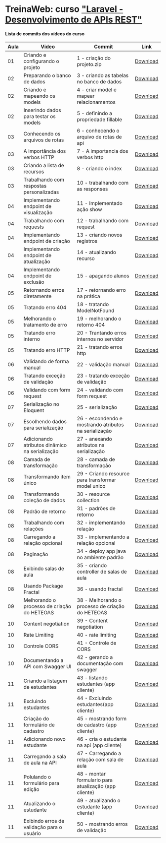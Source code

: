



# TreinaWeb: curso ["Laravel - Desenvolvimento de APIs REST"](https://www.treinaweb.com.br/curso/laravel-desenvolvimento-de-apis-rest)



#### Lista de commits dos vídeos do curso
Aula | Video | Commit | Link
------ | ------ | ------ | ------
01 | Criando e configurando o projeto | 1 - criação do projeto.zip | [Download](https://github.com/treinaweb/treinaweb-laravel-apis/archive/4a5815523fe7f2d0fe5a888bc52432b341ee0bd5.zip)
02 | Preparando o banco de dados | 3 - criando as tabelas no banco de dados | [Download](https://github.com/treinaweb/treinaweb-laravel-apis/archive/4a5815523fe7f2d0fe5a888bc52432b341ee0bd5.zip)
02 | Criando e mapeando os models | 4 - criar model e mapear relacionamentos | [Download](https://github.com/treinaweb/treinaweb-laravel-apis/archive/5657cabd21b3033f73a7c79645a1029b87046cd8.zip)
02 | Inserindo dados para testar os models | 5 - definindo a propriedade fillable | [Download](https://github.com/treinaweb/treinaweb-laravel-apis/archive/449008a350879db4d2da631b1d832b112dcc2ba1.zip)
03 | Conhecendo os arquivos de rotas | 6 - conhecendo o arquivo de rotas de api | [Download](https://github.com/treinaweb/treinaweb-laravel-apis/archive/95b53d03f9ad3433e9fcc6a75e7c8a1729b8ebfe.zip)
03 | A importância dos verbos HTTP | 7 - A importancia dos verbos http | [Download](https://github.com/treinaweb/treinaweb-laravel-apis/archive/b0d12a42d4331c2fc590c5c247445697f511162b.zip)
03 | Criando a lista de recursos | 8 - criando o index | [Download](https://github.com/treinaweb/treinaweb-laravel-apis/archive/916be1ea7b70773ca5dd57d87cb6443a02dee768.zip)
03 | Trabalhando com respostas personalizadas | 10 - trabalhando com as responses | [Download](https://github.com/treinaweb/treinaweb-laravel-apis/archive/783d5b89293b744d5e5f55a6ca4ff0ff1dbb354d.zip)
04 | Implementando endpoint de visualização | 11 - Implementado ação show | [Download](https://github.com/treinaweb/treinaweb-laravel-apis/archive/268e9f3c57fedf5e3692863d208f45ed474cebff.zip)
04 | Trabalhando com requests | 12 - trabalhando com request | [Download](https://github.com/treinaweb/treinaweb-laravel-apis/archive/d269c8edb610dbc641aaa2a623a9f22bfa352ed9.zip)
04 | Implementando endpoint de criação | 13 - criando novos registros | [Download](https://github.com/treinaweb/treinaweb-laravel-apis/archive/7213bed4610e068f2bb2e8ac636e625f961c625a.zip)
04 | Implementando endpoint de atualização | 14 - atualizando recurso | [Download](https://github.com/treinaweb/treinaweb-laravel-apis/archive/36af78ddc2eda7645cc7c07c67c592b545001aa2.zip)
04 | Implementando endpoint de exclusão | 15 - apagando alunos | [Download](https://github.com/treinaweb/treinaweb-laravel-apis/archive/35272749d63e4ec00d99be4c816064f167976a6f.zip)
05 | Retornando erros diretamente | 17 - retornando erro na prática | [Download](https://github.com/treinaweb/treinaweb-laravel-apis/archive/5d6f675dd872d0ac3e2348746b219ed43bd9f304.zip)
05 | Tratando erro 404 | 18 - tratando ModelNotFound | [Download](https://github.com/treinaweb/treinaweb-laravel-apis/archive/401efe1633b9f2ca7e6c156a852e4cde2aed5a55.zip)
05 | Melhorando o tratamento de erro | 19 - melhorando o retorno 404 | [Download](https://github.com/treinaweb/treinaweb-laravel-apis/archive/38c419ce7b970bb36171d4d50e626df5affb4d4b.zip)
05 | Tratando erro interno | 20 - Trantando erros internos no servidor | [Download](https://github.com/treinaweb/treinaweb-laravel-apis/archive/90635053649a065bbfe2f9490ad38d20ae028681.zip)
05 | Tratando erro HTTP | 21 - tratando erros http | [Download](https://github.com/treinaweb/treinaweb-laravel-apis/archive/7556210d6636d92283cca48e1460a8992e2a19ad.zip)
06 | Validando de forma manual | 22 - validação manual | [Download](https://github.com/treinaweb/treinaweb-laravel-apis/archive/93feb5543486337f7fc79980f3152e47b575cbfd.zip)
06 | Tratando exceção de validação | 23 - tratando exceção de validação | [Download](https://github.com/treinaweb/treinaweb-laravel-apis/archive/3817e5564ca3cb75b3b05d1aff31bd262326e69c.zip)
06 | Validando com form request | 24 - validando com form request | [Download](https://github.com/treinaweb/treinaweb-laravel-apis/archive/ad0c14e0f146cf30ffc3a6cbdd685b61fb305f22.zip)
07 | Serialização no Eloquent | 25 - serialização | [Download](https://github.com/treinaweb/treinaweb-laravel-apis/archive/9291d0e1330e595cef45076bf3774c86bce0d41d.zip)
07 | Escolhendo dados para serialização | 26 - escondendo e mostrando atributos na serialização | [Download](https://github.com/treinaweb/treinaweb-laravel-apis/archive/8f5c8580166a5521a95de75adb46c1d3e15a7bda.zip)
07 | Adicionando atributos dinâmico na serialização | 27 - anexando atributos na serialização | [Download](https://github.com/treinaweb/treinaweb-laravel-apis/archive/f3be02e45d4cb7648d9b3771ebded5078904e436.zip)
08 | Camada de transformação | 28 - camada de transformação | [Download](https://github.com/treinaweb/treinaweb-laravel-apis/archive/64be81ac0b050a59206211dfea71374e07d139de.zip)
08 | Transformando item único | 29 - Criando resource para transformar model unico | [Download](https://github.com/treinaweb/treinaweb-laravel-apis/archive/dfe8b8b484d91d277210f67e4a952e369d3bf2f3.zip)
08 | Transformando coleção de dados | 30 - resource collection | [Download](https://github.com/treinaweb/treinaweb-laravel-apis/archive/6ae5842e008457c1166b3ffea9ad7ba9af8c1028.zip)
08 | Padrão de retorno | 31 - padrões de retorno | [Download](https://github.com/treinaweb/treinaweb-laravel-apis/archive/fd463f71fe3ef2dbd50d12e4099bb979ffd16920.zip)
08 | Trabalhando com relações | 32 - implementando relação | [Download](https://github.com/treinaweb/treinaweb-laravel-apis/archive/79099025fd63bcbab085777f6667e1d644571295.zip)
08 | Carregando a relação opcional | 33 - implementando a relação opcional | [Download](https://github.com/treinaweb/treinaweb-laravel-apis/archive/a128d77a26731e957580e223140a20539480cfbf.zip)
08 | Paginação | 34 - deploy app java no ambiente padrão | [Download](https://github.com/treinaweb/treinaweb-laravel-apis/archive/0ba9eba6b8245f0485e298c788ad92db2ec01f51.zip)
08 | Exibindo salas de aula  | 35 - criando controller de salas de aula | [Download](https://github.com/treinaweb/treinaweb-laravel-apis/archive/a0e0281ff2ffe5102f9558f9f4c29ad077f85799.zip)
08 | Usando Package Fractal | 36 - usando fractal | [Download](https://github.com/treinaweb/treinaweb-laravel-apis/archive/7d8e3981c6df3b350c88b1eaa939b60a71cb5af8.zip)
09 | Melhorando o processo de criação do HETEOAS | 38 - Melhorando o processo de criação do HETEOAS | [Download](https://github.com/treinaweb/treinaweb-laravel-apis/archive/d33313094436a5c343bc1ca303cdcc85ffc9015a.zip)
10 | Content negotiation | 39 - Content negotiation | [Download](https://github.com/treinaweb/treinaweb-laravel-apis/archive/48b1c03ab35e09f078fb46e1270406ceef12a9be.zip)
10 | Rate Limiting | 40 - rate limiting | [Download](https://github.com/treinaweb/treinaweb-laravel-apis/archive/d49e81e40078243be51b058b222ac08279d3da5d.zip)
10 | Controle CORS | 41 - Controle de CORS | [Download](https://github.com/treinaweb/treinaweb-laravel-apis/archive/2eee8782a2966ff94dd8325608adeddda5d16f69.zip)
10 | Documentando a API com Swagger UI | 42 - gerando a documentação com swagger | [Download](https://github.com/treinaweb/treinaweb-laravel-apis/archive/89638f6cb2f4a55ed6844d0323bf98bf46d140be.zip)
11 | Criando a listagem de estudantes | 43 - listando estudantes (app cliente) | [Download](https://github.com/treinaweb/treinaweb-laravel-apis/archive/15f38c965d708224f6853801b1fceb68f23dc760.zip)
11 | Excluindo estudantes | 44 - Excluindo estudantes(app cliente) | [Download](https://github.com/treinaweb/treinaweb-laravel-apis/archive/40d3ad4605295501eb2c62bb54b403e7993a2fb5.zip)
11 | Criação do formulário de cadastro | 45 - mostrando form de cadastro (app cliente) | [Download](https://github.com/treinaweb/treinaweb-laravel-apis/archive/e8b3f5cf37d4b2870621f158364da910bce90a92.zip)
11 | Adicionando novo estudante | 46 - cria o estudante na api (app cliente) | [Download](https://github.com/treinaweb/treinaweb-laravel-apis/archive/5dc811546a405f78f333d6b2a3fa02b82f7d0146.zip)
11 | Carregando a sala de aula na API | 47 - Carregando a relação com sala de aula | [Download](https://github.com/treinaweb/treinaweb-laravel-apis/archive/2631b24ffd8c7a8f95b20f104b0a650358dac52b.zip)
11 | Polulando o formulário para edição | 48 - montar formulario para atualização (app cliente) | [Download](https://github.com/treinaweb/treinaweb-laravel-apis/archive/f184362bc1259e38b2ad8f3b1372d1a203efc53d.zip)
11 | Atualizando o estudante | 49 - atualizando o estudante (app cliente) | [Download](https://github.com/treinaweb/treinaweb-laravel-apis/archive/518b9cfed772c74a6e23f9214132bfdf6e6d7876.zip)
11 | Exibindo erros de validação para o usuário | 50 - mostrando erros de validação | [Download](https://github.com/treinaweb/treinaweb-laravel-apis/archive/90b201b34d9b442642e62d3609c9bbebba9ef680.zip)
